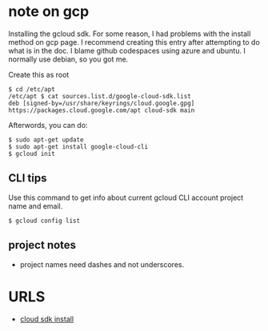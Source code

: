 # note on gcp


Installing the gcloud sdk.  For some reason, I had problems with the install method on gcp page.  I recommend creating this entry
after attempting to do what is in the doc.  I blame github codespaces using azure and ubuntu.  I normally use debian, so you got me.


Create this as root
```
$ cd /etc/apt
/etc/apt $ cat sources.list.d/google-cloud-sdk.list 
deb [signed-by=/usr/share/keyrings/cloud.google.gpg] https://packages.cloud.google.com/apt cloud-sdk main
```

Afterwords, you can do:

```
$ sudo apt-get update
$ sudo apt-get install google-cloud-cli
$ gcloud init
```



## CLI tips

Use this command to get info about current gcloud CLI account project name and email.

```
$ gcloud config list
```

## project notes

* project names need dashes and not underscores.

# URLS

* [cloud sdk install](https://cloud.google.com/sdk/docs/install)